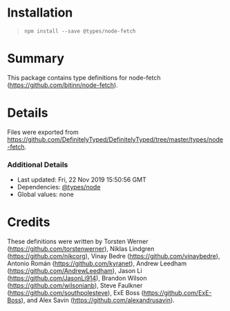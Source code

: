 # Installation
> `npm install --save @types/node-fetch`

# Summary
This package contains type definitions for node-fetch (https://github.com/bitinn/node-fetch).

# Details
Files were exported from https://github.com/DefinitelyTyped/DefinitelyTyped/tree/master/types/node-fetch.

### Additional Details
 * Last updated: Fri, 22 Nov 2019 15:50:56 GMT
 * Dependencies: [@types/node](https://npmjs.com/package/@types/node)
 * Global values: none

# Credits
These definitions were written by Torsten Werner (https://github.com/torstenwerner), Niklas Lindgren (https://github.com/nikcorg), Vinay Bedre (https://github.com/vinaybedre), Antonio Román (https://github.com/kyranet), Andrew Leedham (https://github.com/AndrewLeedham), Jason Li (https://github.com/JasonLi914), Brandon Wilson (https://github.com/wilsonianb), Steve Faulkner (https://github.com/southpolesteve), ExE Boss (https://github.com/ExE-Boss), and Alex Savin (https://github.com/alexandrusavin).
